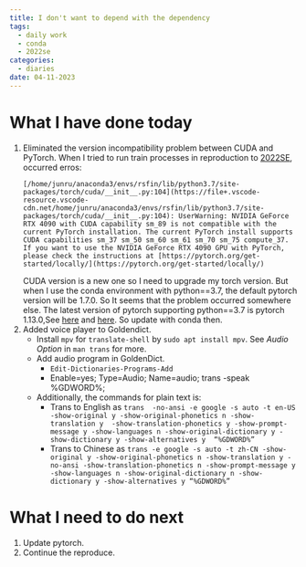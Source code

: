 ```yaml
---
title: I don't want to depend with the dependency
tags:
  - daily work
  - conda
  - 2022se
categories:
  - diaries
date: 04-11-2023
---
```

# What I have done today

1. Eliminated the version incompatibility problem between CUDA and PyTorch.
	When I tried to run train processes in reproduction to [2022SE](https://resjournals.onlinelibrary.wiley.com/doi/abs/10.1111/syen.12543), occurred erros:
	```
	[/home/junru/anaconda3/envs/rsfin/lib/python3.7/site-packages/torch/cuda/__init__.py:104](https://file+.vscode-resource.vscode-cdn.net/home/junru/anaconda3/envs/rsfin/lib/python3.7/site-packages/torch/cuda/__init__.py:104): UserWarning: NVIDIA GeForce RTX 4090 with CUDA capability sm_89 is not compatible with the current PyTorch installation. The current PyTorch install supports CUDA capabilities sm_37 sm_50 sm_60 sm_61 sm_70 sm_75 compute_37. If you want to use the NVIDIA GeForce RTX 4090 GPU with PyTorch, please check the instructions at [https://pytorch.org/get-started/locally/](https://pytorch.org/get-started/locally/)
	``` 
	CUDA version is a new one so I need to upgrade my torch version. But when I use the conda environment with python\=\=3.7, the default pytorch version will be 1.7.0. So It seems that the problem occurred somewhere else. The latest version of pytorch supporting python\=\=3.7 is pytorch 1.13.0,See [here](https://pytorch.org/blog/deprecation-cuda-python-support/) and [here](https://github.com/pytorch/vision#installation). So update with conda then.
1. Added voice player to Goldendict.
	- Install `mpv` for `translate-shell` by `sudo apt install mpv`. See *Audio Option* in `man trans` for more.
	- Add audio program in GoldenDict.
		- `Edit-Dictionaries-Programs-Add` 
		- Enable=yes; Type=Audio; Name=audio; trans -speak %GDWORD%;
	- Additionally, the commands for plain text is:
		- Trans to English as `trans  -no-ansi -e google -s auto -t en-US -show-original y -show-original-phonetics n -show-translation y  -show-translation-phonetics y -show-prompt-message y -show-languages n -show-original-dictionary y -show-dictionary y -show-alternatives y  “%GDWORD%”`
		- Trans to Chinese as `trans -e google -s auto -t zh-CN -show-original y -show-original-phonetics n -show-translation y -no-ansi -show-translation-phonetics n -show-prompt-message y -show-languages n -show-original-dictionary n -show-dictionary y -show-alternatives y “%GDWORD%”`

# What I need to do next

1. Update pytorch.
2. Continue the reproduce.
